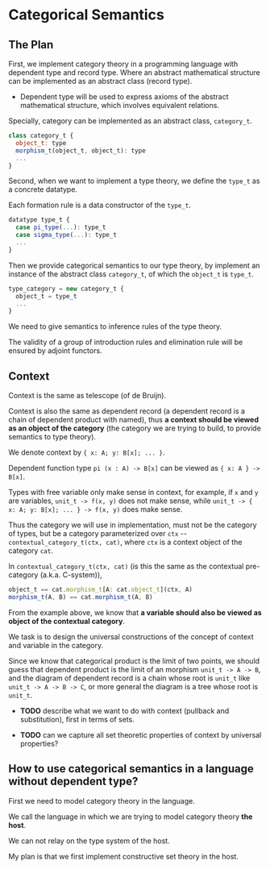 # Categorical Semantics

## The Plan

First, we implement category theory in a programming language with dependent type and record type.
Where an abstract mathematical structure can be implemented as an abstract class (record type).
- Dependent type will be used to express
  axioms of the abstract mathematical structure,
  which involves equivalent relations.

Specially, category can be implemented as an abstract class, `category_t`.

``` js
class category_t {
  object_t: type
  morphism_t(object_t, object_t): type
  ...
}
```

Second, when we want to implement a type theory,
we define the `type_t` as a concrete datatype.

Each formation rule is a data constructor of the `type_t`.

``` js
datatype type_t {
  case pi_type(...): type_t
  case sigma_type(...): type_t
  ...
}
```

Then we provide categorical semantics to our type theory,
by implement an instance of the abstract class `category_t`,
of which the `object_t` is `type_t`.

``` js
type_category = new category_t {
  object_t = type_t
  ...
}
```

We need to give semantics to inference rules of the type theory.

The validity of a group of introduction rules and elimination rule will be ensured by adjoint functors.

## Context

Context is the same as telescope (of de Bruijn).

Context is also the same as dependent record
(a dependent record is a chain of dependent product with named),
thus **a context should be viewed as an object of the category**
(the category we are trying to build, to provide semantics to type theory).

We denote context by `{ x: A; y: B[x]; ... }`.

Dependent function type `pi (x : A) -> B[x]` can be viewed as `{ x: A } -> B[x]`.

Types with free variable only make sense in context,
for example, if `x` and `y` are variables, `unit_t -> f(x, y)` does not make sense,
while `unit_t -> { x: A; y: B[x]; ... } -> f(x, y)` does make sense.

Thus the category we will use in implementation, must not be the category of types,
but be a category parameterized over `ctx` -- `contextual_category_t(ctx, cat)`,
where `ctx` is a context object of the category `cat`.

In `contextual_category_t(ctx, cat)`
(is this the same as the contextual pre-category (a.k.a. C-system)),

``` js
object_t == cat.morphism_t[A: cat.object_t](ctx, A)
morphism_t(A, B) == cat.morphism_t(A, B)
```

From the example above, we know that
**a variable should also be viewed as object of the contextual category**.

We task is to design the universal constructions of
the concept of context and variable in the category.

Since we know that categorical product is the limit of two points,
we should guess that dependent product is the limit of an morphism `unit_t -> A -> B`,
and the diagram of dependent record is a chain whose root is `unit_t` like `unit_t -> A -> B -> C`,
or more general the diagram is a tree whose root is `unit_t`.

- **TODO**
  describe what we want to do with context (pullback and substitution),
  first in terms of sets.

- **TODO**
  can we capture all set theoretic properties of context by universal properties?

## How to use categorical semantics in a language without dependent type?

First we need to model category theory in the language.

We call the language in which we are trying to model category theory **the host**.

We can not relay on the type system of the host.

My plan is that we first implement constructive set theory in the host.
